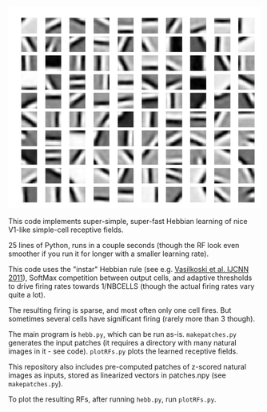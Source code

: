 ![alt text](https://raw.githubusercontent.com/ThomasMiconi/BasicV1/master/RFs.png "Receptive fields")


This code implements super-simple, super-fast Hebbian learning of nice V1-like simple-cell receptive fields.

25 lines of Python, runs in a couple seconds (though the RF look even smoother if you run it for longer with a smaller learning rate).


This code uses the "instar" Hebbian rule (see e.g. [Vasilkoski et al. IJCNN 2011](http://cns-pc62.bu.edu/cn510/Papers/stability.pdf)), SoftMax competition between output cells, and adaptive thresholds to drive firing rates towards 1/NBCELLS (though the actual firing rates vary quite a lot).


The resulting firing is sparse, and most often only one cell fires. But sometimes several cells have significant firing (rarely more than 3 though). 

The main program is `hebb.py`, which can be run as-is. `makepatches.py` generates the input patches (it requires a directory with many natural images in it - see code). `plotRFs.py` plots the learned receptive fields. 

This repository also includes pre-computed patches of z-scored natural images as inputs, stored as linearized vectors in patches.npy (see `makepatches.py`).

To plot the resulting RFs, after running `hebb.py`, run `plotRFs.py`.

